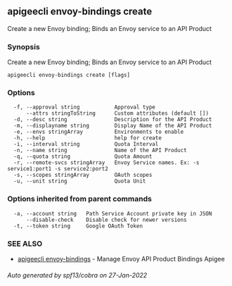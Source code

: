## apigeecli envoy-bindings create

Create a new Envoy binding; Binds an Envoy service to an API Product

### Synopsis

Create a new Envoy binding; Binds an Envoy service to an API Product

```
apigeecli envoy-bindings create [flags]
```

### Options

```
  -f, --approval string           Approval type
      --attrs stringToString      Custom attributes (default [])
  -d, --desc string               Description for the API Product
  -m, --displayname string        Display Name of the API Product
  -e, --envs stringArray          Environments to enable
  -h, --help                      help for create
  -i, --interval string           Quota Interval
  -n, --name string               Name of the API Product
  -q, --quota string              Quota Amount
  -r, --remote-svcs stringArray   Envoy Service names. Ex: -s service1:port1 -s service2:port2
  -s, --scopes stringArray        OAuth scopes
  -u, --unit string               Quota Unit
```

### Options inherited from parent commands

```
  -a, --account string   Path Service Account private key in JSON
      --disable-check    Disable check for newer versions
  -t, --token string     Google OAuth Token
```

### SEE ALSO

* [apigeecli envoy-bindings](apigeecli_envoy-bindings.md)	 - Manage Envoy API Product Bindings Apigee

###### Auto generated by spf13/cobra on 27-Jan-2022
